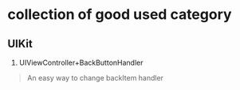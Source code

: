 # collection of good used category

## UIKit
1. UIViewController+BackButtonHandler
> An easy way to change backItem handler

